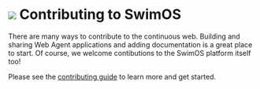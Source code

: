 # <a href="https://www.swimos.org"><img src="https://docs.swimos.org/readme/breach-marlin-blue-wide.svg"></a> Contributing to SwimOS

There are many ways to contribute to the continuous web. Building and sharing
Web Agent applications and adding documentation is a great place to start. Of course, we welcome
contibutions to the SwimOS platform itself too!

Please see the [contributing guide](https://www.swimos.org/meta/contribute.html) to learn more and get started.